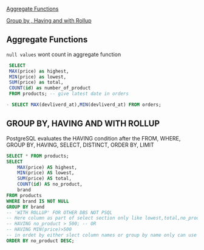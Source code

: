 [Aggregate Functions](#aggregate-functions)

[Group by , Having and with Rollup](#group-by-having-and-with-rollup)

## Aggregate Functions

`null values` wont count in aggregate function

```SQL
 SELECT
 MAX(price) as highest,
 MIN(price) as lowest,
 SUM(price) as total,
 COUNT(id) as number_of_product
 FROM products; -- give latest date in orders

- SELECT MAX(devliverd_at),MIN(devliverd_at) FROM orders;
```

## GROUP BY, HAVING AND WITH ROLLUP

PostgreSQL evaluates the HAVING condition after the
FROM,
WHERE,
GROUP BY,
HAVING,
SELECT,
DISTINCT,
ORDER BY,
LIMIT

```SQL
SELECT * FROM products;
SELECT
	MAX(price) AS highest,
    MIN(price) AS lowest,
    SUM(price) AS total,
    COUNT(id) AS no_product,
    brand
FROM products
WHERE brand IS NOT NULL
GROUP BY brand
-- 'WITH ROLLUP' FOR OTHER DBS NOT PSQL
-- Here column as part of select section only like lowest,total,no_product
-- HAVING no_product > 500; -- OR
-- HAVING MIN(price)>500
-- in ordet by either slect column names or group by name only can use
ORDER BY no_product DESC;

```
